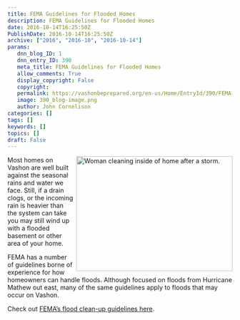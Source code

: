 ```yaml
---
title: FEMA Guidelines for Flooded Homes
description: FEMA Guidelines for Flooded Homes
date: 2016-10-14T16:25:50Z
PublishDate: 2016-10-14T16:25:50Z
archive: ["2016", "2016-10", "2016-10-14"]
params:
   dnn_blog_ID: 1
   dnn_entry_ID: 390
   meta_title: FEMA Guidelines for Flooded Homes
   allow_comments: True
   display_copyright: False
   copyright: 
   permalink: https://vashonbeprepared.org/en-us/Home/EntryId/390/FEMA-Guidelines-for-Flooded-Homes
   image: 390_blog-image.png
   author: John Cornelison
categories: []
tags: []
keywords: []
topics: []
draft: False
---
```


<p><img style="float: right; margin: 0px 0px 5px 5px; display: inline" alt="	Woman cleaning inside of home after a storm." src="http://www.cdc.gov/disasters/hurricanes/images/woman-cleaning210x155px.jpg" width="350" align="right" height="258" />Most homes on Vashon are well built against the seasonal rains and water we face. Still, if a drain clogs, or the incoming rain is heavier than the system can take you may still wind up with a flooded basement or other area of your home.</p>  <p>FEMA has a number of guidelines borne of experience for how homeowners can handle floods. Although focused on floods from Hurricane Mathew out east, many of the same guidelines apply to floods that may occur on Vashon.</p>  <p>Check out <a href="http://www.phe.gov/emergency/events/hurricanematthew/Pages/cleanup.aspx" target="_blank">FEMA’s flood clean-up guidelines here</a>.</p>
